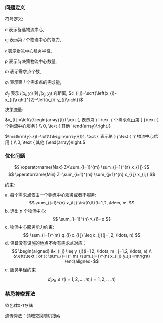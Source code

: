 
### 问题定义

符号定义:

$n$ 表示备选物流中心,

$c_{i}$ 表示第 $i$ 个物流中心的能力,

$r$ 表示物流中心服务半径,

$p$ 表示待决策物流中心数量,

$m$ 表示需求点个数,

$q_{i}$ 表示第 $i$ 个需求点的需求量,

$d_{i j}$ 表示 $i\left(x_{i}, y_{i}\right)$ 到 $j\left(x_{j}, y_{j}\right)$ 的距离, $d_{i j}=\sqrt{\left(x_{i}-x_{j}\right)^{2}+\left(y_{i}-y_{j}\right)}$ 

决策变量:

$x_{i j}=\left\{\begin{array}{l}1 \text {, 表示第 } i \text { 个需求点由第 } j \text { 个物流中心服务 } \\ 0, \text { 其他 }\end{array}\right.$ 

$\mathrm{y}_{j}=\left\{\begin{array}{l}1, \text { 表示第 } j \text { 个物流中心启用 } \\ 0, \text { 其他 }\end{array}\right.$


### 优化问题

$$
\operatorname{Max} Z=\sum_{i=1}^{m} \sum_{j=1}^{n} x_{i j}
$$
$$
\operatorname{Min} Z=\sum_{i=1}^{m} \sum_{j=1}^{n} d_{i j} x_{i j}
$$

约束:

a. 每个需求点仅由一个物流中心服务或者不服务:
$$
\sum_{j=1}^{n} x_{i j} \in\{0,1\}(i=1,2, \ldots, m)
$$
b. 选出 $p$ 个物流中心:
$$
\sum_{j=1}^{n} y_{j}=p
$$
c. 物流中心服务能力约束:
$$
\sum_{i=1}^{m} q_{i} x_{i j} \leq c_{j}(j=1,2, \ldots, n)
$$
d. 保证没有设施的地点不会有需求点对应：
$$
\begin{aligned}
&x_{i j} \leq y_{j}(i=1,2, \ldots, m ; j=1,2, \ldots, n) \\
&\left(\text { or }: \sum_{i=1}^{m} \sum_{j=1}^{n} x_{i j} y_{j}=m\right)
\end{aligned}
$$
e. 服务半径约束:

$$d_{i i} x_{i i} \leq r(i=1,2, \ldots, m ; j=1,2, \ldots, n)$$

### 禁忌搜索算法


染色体0-1存储

遗传算法：领域交换随机搜索

